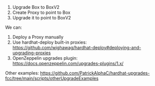 1. Upgrade Box to BoxV2
2. Create Proxy to point to Box
3. Upgrade it to point to BoxV2

We can:
1. Deploy a Proxy manually
2. Use hardhat-deploy built-in proxies: https://github.com/wighawag/hardhat-deploy#deploying-and-upgrading-proxies
3. OpenZeppelin upgrades plugin: https://docs.openzeppelin.com/upgrades-plugins/1.x/

Other examples: https://github.com/PatrickAlphaC/hardhat-upgrades-fcc/tree/main/scripts/otherUpgradeExamples